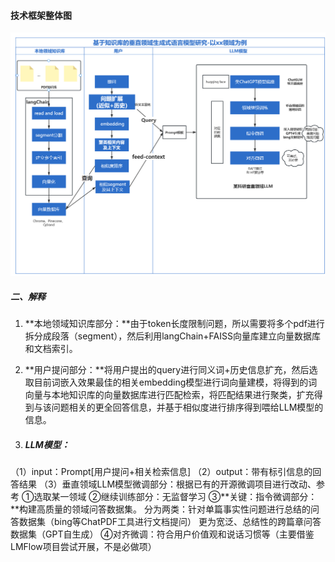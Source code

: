 #### 技术框架整体图

<img src="pics/技术路线与流程框架/image-20230601104741320.png" alt="image-20230601104741320" style="zoom:53%;" /> 

##### 二、解释

1. **本地领域知识库部分：**由于token长度限制问题，所以需要将多个pdf进行拆分成段落（segment），然后利用langChain+FAISS向量库建立向量数据库和文档索引。

2. **用户提问部分：**将用户提出的query进行同义词+历史信息扩充，然后选取目前词嵌入效果最佳的相关embedding模型进行词向量建模，将得到的词向量与本地知识库的向量数据库进行匹配检索，将匹配结果进行聚类，扩充得到与该问题相关的更全回答信息，并基于相似度进行排序得到喂给LLM模型的信息。

3. ##### LLM模型：

（1）input：Prompt[用户提问+相关检索信息]
（2）output：带有标引信息的回答结果
（3）垂直领域LLM模型微调部分：根据已有的开源微调项目进行改动、参考
		①选取某一领域
		②继续训练部分：无监督学习
		③**关键：指令微调部分：**构建高质量的领域问答数据集。
										分为两类：针对单篇事实性问题进行总结的问答数据集（bing等ChatPDF工具进行文档提问）
															更为宽泛、总结性的跨篇章问答数据集（GPT自生成）
		④对齐微调：符合用户价值观和说话习惯等（主要借鉴LMFlow项目尝试开展，不是必做项）



